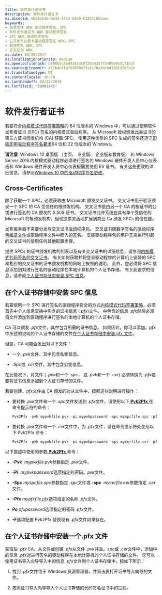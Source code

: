 ```yaml
---
title: 软件发行者证书
description: 软件发行者证书
ms.assetid: eb06c630-9a3d-4f53-b00b-b1254c8bbaec
keywords:
- 目录文件 WDK 驱动程序签名，SPC
- 软件发布者证书 WDK 驱动程序签名
- SPC WDK 驱动程序签名
- 公开发布的版本驱动程序签名 WDK，SPC
- 释放签名 WDK，SPC
- 交叉证书 WDK
ms.date: 04/20/2017
ms.localizationpriority: medium
ms.openlocfilehash: b506b5c3b44183dc0f203435f7b485905517163f
ms.sourcegitcommit: d17b4c61af620694ffa1c70a2dc9d308fd7e5b2e
ms.translationtype: MT
ms.contentlocale: zh-CN
ms.lasthandoff: 04/22/2019
ms.locfileid: "59903845"
---
```

# <a name="software-publisher-certificate"></a>软件发行者证书


若要符合[内核模式代码签署策略](kernel-mode-code-signing-policy--windows-vista-and-later-.md)的 64 位版本的 Windows 中，可以通过使用软件发布者证书 (SPC) 签名的内核模式驱动程序。 从 Microsoft 授权颁发此类证书的第三方证书颁发机构 (CA) 获取 SPC。 使用这种类型的 SPC 生成的签名还遵守[即插即用驱动程序签名要求](pnp-device-installation-signing-requirements--windows-vista-and-later-.md)64 位和 32 位版本的 Windows。

**请注意**  Windows 10 桌面版 （主页、 专业版、 企业版和教育版） 和 Windows Server 2016 内核模式驱动程序必须进行签名的 Windows 硬件开发人员中心仪表板和 Windows 硬件开发人员中心仪表板需要使用 EV 证书。 有关这些更改的详细信息，请参阅[Windows 10 中的驱动程序签名更改](http://blogs.msdn.com/b/windows_hardware_certification/archive/2015/04/01/driver-signing-changes-in-windows-10.aspx)。

 

## <a name="cross-certificates"></a>Cross-Certificates

除了获取一个 SPC，必须获取由 Microsoft 颁发交叉证书。 交叉证书用于验证颁发一个 SPC 的 CA 受信任的根颁发机构。 交叉证书是由另一个 CA 的根证书的公钥进行签名的 CA 颁发的 X.509 证书。 交叉证书允许系统在具有单个受信任的 Microsoft 的根颁发机构，但也提供灵活地扩展到商业 Ca 颁发 SPCs 的信任链。

发布服务器不需要分发与交叉证书[驱动程序包](driver-packages.md)。 交叉证书随数字签名的驱动程序包[编录文件](catalog-files.md)或驱动程序文件中嵌入的签名。 安装驱动程序包的用户无需执行引起的交叉证书的使用任何其他配置步骤。

提供 SPCs 的证书颁发机构的列表以及有关交叉证书的详细信息，请参阅[内核模式代码签名的交叉证书](https://docs.microsoft.com/windows-hardware/drivers/install/cross-certificates-for-kernel-mode-code-signing)。 有关如何获取并将登录驱动程序的计算机上安装的 SPC 和相应的交叉证书的证书颁发机构的网站上按照的说明。 此外，您必须将 SPC 信息添加到对进行签名的驱动程序在本地计算机的个人证书存储。 有关此要求的信息，请参阅[个人证书存储中安装 SPC 信息](#installing-spc-information-in-the-personal-certificate-store)。

## <a name="installing-spc-information-in-the-personal-certificate-store"></a>在个人证书存储中安装 SPC 信息

若要使用一个 SPC 进行签名的驱动程序符合的方式[内核模式代码签署策略](kernel-mode-code-signing-policy--windows-vista-and-later-.md)，必须首先中个人信息交换中包含的证书信息 (*.pfx*)文件。 中包含的信息 *.pfx*然后必须将文件添加到驱动程序进行签名的本地计算机的个人证书存储。

CA 可以颁发 *.pfx*文件，其中包含所需的证书信息。 如果因此，你可以添加。*pfx*中所述的说明的个人证书存储的文件[在个人证书存储中安装.pfx 文件](#installing-a-pfx-file-in-the-personal-certificate-store)。

但是，CA 可能会发出对以下文件：

-   一个 *.pvk*文件，其中包含私钥信息。

-   *.Spc*或 *.cer*文件，其中包含公钥信息。

在此情况下，对文件 ( *.pvk*和一个 *.spc，* 或 *.pvk*和一个 *.cer*) 必须转换为 *.pfx*若要将证书信息添加到个人证书存储的文件。

若要创建。*pfx*文件由 CA 颁发的对从文件中，按照这些说明进行操作：

-   要转换 *.pvk*文件和一个 *.spc*文件发送到 *.pfx*文件，请使用以下[ **Pvk2Pfx** ](https://msdn.microsoft.com/library/windows/hardware/ff550672)在命令提示符的命令：

    ```cpp
    Pvk2Pfx -pvk mypvkfile.pvk -pi mypvkpassword -spc myspcfile.spc -pfx mypfxfile.pfx -po pfxpassword -f
    ```

-   要转换 *.pvk*文件和一个 *.cer*文件中，为 *.pfx*文件，请在命令提示符处使用以下 Pvk2Pfx 命令：

    ```cpp
    Pvk2Pfx -pvk mypvkfile.pvk -pi mypvkpassword -spc mycerfile.cer -pfx mypfxfile.pfx -po pfxpassword -f
    ```

以下描述中使用的参数[ **Pvk2Pfx** ](https://msdn.microsoft.com/library/windows/hardware/ff550672)命令：

-   **-Pvk**  *mypvkfile.pvk*参数指定 *.pvk*文件。

-   **-Pi**  *mypvkpassword*选项指定的密码。*pvk*文件。

-   **-Spc** *myspcfile.spc*参数指定 *.spc*文件或 **-spc**  *mycerfile.cer*参数指定 *.cer*文件。

-   **-Pfx** *mypfxfile.pfx*选项指定的名称 *.pfx*文件。

-   **Po** *pfxpassword*选项指定的密码 *.pfx*文件。

-   **-F**选项配置 Pvk2Pfx 替换现有 *.pfx*文件如果存在。

## <a name="installing-a-pfx-file-in-the-personal-certificate-store"></a>在个人证书存储中安装一个.pfx 文件

获取后 *.pfx* CA，从文件或创建 *.pfx*从文件 *.pvk*并且。*spc*或 *.cer*文件中，添加中的信息 *.pfx*对进行签名的驱动程序在本地计算机的个人证书存储的文件。 您可以使用证书导入向导导入中的信息 *.pfx*文件到个人证书存储中，按如下所示：

1.  找到 *.pfx*文件位于 Windows 资源管理器，并双击要打开证书导入向导的文件。

2.  按照证书导入向导导入个人证书存储的代码签名证书中的过程。


 






